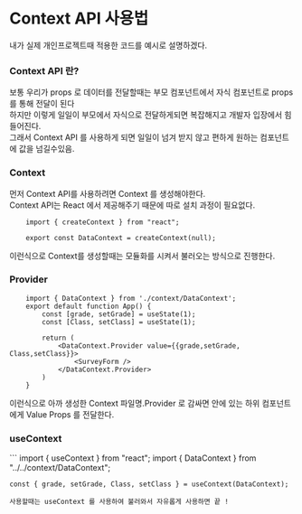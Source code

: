 <h1>Context API 사용법</h1>
내가 실제 개인프로젝트때 적용한 코드를 예시로 설명하겠다.<br/>

<h3>Context API 란?</h3>
보통 우리가 props 로 데이터를 전달할때는 부모 컴포넌트에서 자식 컴포넌트로 props 를 통해 전달이 된다<br/>
하지만 이렇게 일일이 부모에서 자식으로 전달하게되면 복잡해지고 개발자 입장에서 힘들어진다.<br/>
그래서 Context API 를 사용하게 되면 일일이 넘겨 받지 않고 편하게 원하는 컴포넌트에 값을 넘길수있음.
<h3>Context</h3>
먼저 Context API를 사용하려면 Context 를 생성해야한다.<br/>
Context API는 React 에서 제공해주기 때문에 따로 설치 과정이 필요없다.

```
    import { createContext } from "react";

    export const DataContext = createContext(null);
```
이런식으로 Context를 생성할때는 모듈화를 시켜서 불러오는 방식으로 진행한다.

<h3>Provider</h3>

```
    import { DataContext } from './context/DataContext';
    export default function App() {
        const [grade, setGrade] = useState(1);
        const [Class, setClass] = useState(1);

        return (
            <DataContext.Provider value={{grade,setGrade, Class,setClass}}>
                <SurveyForm />
            </DataContext.Provider>
        )
    }
```
이런식으로 아까 생성한 Context 파일명.Provider 로 감싸면 안에 있는 하위 컴포넌트 에게 Value Props 를 전달한다.

<h3>useContext</h3>
```
    import { useContext } from "react";
    import { DataContext } from "../../context/DataContext";

    const { grade, setGrade, Class, setClass } = useContext(DataContext);
```
사용할때는 useContext 를 사용하여 불러와서 자유롭게 사용하면 끝 !